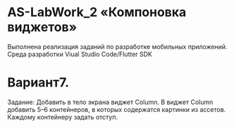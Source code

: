 # AS-LabWork_2 «Компоновка виджетов»
Выполнена реализация заданий по разработке мобильных приложений. Среда разработки Viual Studio Code/Flutter SDK

# Вариант7.	
Задание: Добавить в тело экрана виджет Column. В виджет Column добавить 5–6 контейнеров, в которых содержатся картинки из ассетов. Каждому контейнеру задать отступ.
